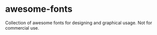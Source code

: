 # awesome-fonts
Collection of awesome fonts for designing and graphical usage. Not for commercial use.
